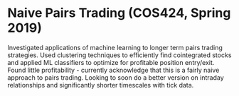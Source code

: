 # Naive Pairs Trading (COS424, Spring 2019)
Investigated applications of machine learning to longer term pairs trading strategies. Used clustering techniques to efficiently find
cointegrated stocks and applied ML classifiers to optimize for profitable position entry/exit. Found little profitability - currently acknowledge that this is a fairly naive approach to pairs trading. Looking to soon do a better version on intraday relationships and significantly shorter timescales with tick data.
